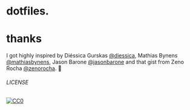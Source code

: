 # dotfiles.

# thanks
I got highly inspired by Diéssica Gurskas [@diessica](https://github.com/diessica/dotfiles), Mathias Bynens [@mathiasbynens](https://github.com/mathiasbynens/dotfiles), Jason Barone [@jasonbarone](https://github.com/jasonbarone/dotfiles) and that gist from Zeno Rocha [@zenorocha](https://gist.github.com/zenorocha/7159780). :raised_hands:

###### LICENSE
[![CC0](http://mirrors.creativecommons.org/presskit/buttons/88x31/svg/cc-zero.svg)](http://creativecommons.org/publicdomain/zero/1.0/)